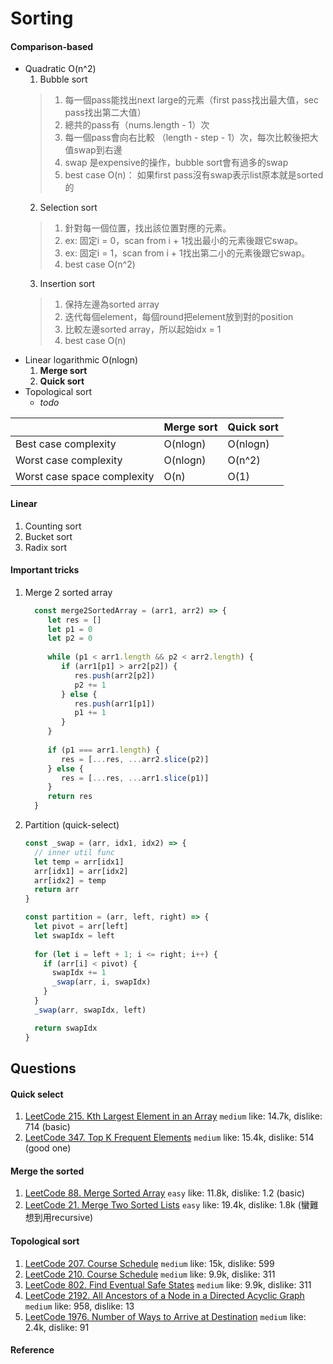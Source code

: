 # Sorting
####    Comparison-based
 - Quadratic O(n^2)
   1. Bubble sort
   > 1. 每一個pass能找出next large的元素（first pass找出最大值，sec pass找出第二大值）
   > 2. 總共的pass有（nums.length - 1）次
   > 3. 每一個pass會向右比較 （length - step - 1）次，每次比較後把大值swap到右邊
   > 4. swap 是expensive的操作，bubble sort會有過多的swap
   > 5. best case O(n)： 如果first pass沒有swap表示list原本就是sorted的
     2. Selection sort
   > 1. 針對每一個位置，找出該位置對應的元素。
   > 2. ex: 固定i = 0，scan from i + 1找出最小的元素後跟它swap。
   > 3. ex: 固定i = 1，scan from i + 1找出第二小的元素後跟它swap。
   > 4. best case O(n^2)
   3. Insertion sort
    > 1.  保持左邊為sorted array
    > 2.  迭代每個element，每個round把element放到對的position
    > 3.  比較左邊sorted array，所以起始idx = 1
    > 4. best case O(n)
 - Linear logarithmic O(nlogn)
   1. **Merge sort**
   2. **Quick sort**
 - Topological sort
   - *todo*
     

|                           | Merge sort                | Quick sort |
|---------------------------|------------|------------|
| Best case complexity        | O(nlogn)                  | O(nlogn)   |
| Worst case complexity       | O(nlogn)                  | O(n^2)     |
| Worst case space complexity | O(n)                      | O(1)       |
####    Linear
1. Counting sort
2. Bucket sort
3. Radix sort

####    Important tricks
1.  Merge 2 sorted array
    ```js
      const merge2SortedArray = (arr1, arr2) => {
         let res = []
         let p1 = 0
         let p2 = 0
      
         while (p1 < arr1.length && p2 < arr2.length) {
            if (arr1[p1] > arr2[p2]) {
               res.push(arr2[p2])
               p2 += 1
            } else {
               res.push(arr1[p1])
               p1 += 1
            }
         }
      
         if (p1 === arr1.length) {
            res = [...res, ...arr2.slice(p2)]
         } else {
            res = [...res, ...arr1.slice(p1)]
         }
         return res
      }
     ```
   2. Partition (quick-select)
       ```js
      const _swap = (arr, idx1, idx2) => {
         // inner util func
         let temp = arr[idx1]
         arr[idx1] = arr[idx2]
         arr[idx2] = temp
         return arr
      }
      
      const partition = (arr, left, right) => {
         let pivot = arr[left]
         let swapIdx = left
   
         for (let i = left + 1; i <= right; i++) {
           if (arr[i] < pivot) {
             swapIdx += 1
             _swap(arr, i, swapIdx)
           }
         }
         _swap(arr, swapIdx, left)
      
         return swapIdx
      }
      ```

##  Questions
####    Quick select
   1. [LeetCode 215. Kth Largest Element in an Array](https://leetcode.com/problems/kth-largest-element-in-an-array/) ``medium`` like: 14.7k, dislike: 714 (basic)
   2. [LeetCode 347. Top K Frequent Elements](https://leetcode.com/problems/top-k-frequent-elements/) ``medium`` like: 15.4k, dislike: 514 (good one)
#### Merge the sorted
   1. [LeetCode 88. Merge Sorted Array](https://leetcode.com/problems/merge-sorted-array/) ``easy`` like: 11.8k, dislike: 1.2 (basic)
   2. [LeetCode 21. Merge Two Sorted Lists](https://leetcode.com/problems/merge-two-sorted-lists/) ``easy`` like: 19.4k, dislike: 1.8k (蠻難想到用recursive)

#### Topological sort
  1. [LeetCode 207. Course Schedule](https://leetcode.com/problems/course-schedule/) ``medium`` like: 15k, dislike: 599
  2. [LeetCode 210. Course Schedule](https://leetcode.com/problems/course-schedule-ii/) ``medium`` like: 9.9k, dislike: 311
  3. [LeetCode 802. Find Eventual Safe States](https://leetcode.com/problems/find-eventual-safe-states/) ``medium`` like: 9.9k, dislike: 311
  3. [LeetCode 2192. All Ancestors of a Node in a Directed Acyclic Graph](https://leetcode.com/problems/all-ancestors-of-a-node-in-a-directed-acyclic-graph/) ``medium`` like: 958, dislike: 13
  3. [LeetCode 1976. Number of Ways to Arrive at Destination](https://leetcode.com/problems/number-of-ways-to-arrive-at-destination/) ``medium`` like: 2.4k, dislike: 91
####    Reference
